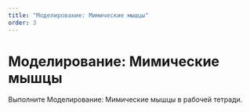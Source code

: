 ```yaml
---
title: "Моделирование: Мимические мышцы"
order: 3
---
```


# Моделирование: Мимические мышцы

Выполните Моделирование: Мимические мышцы в рабочей тетради.